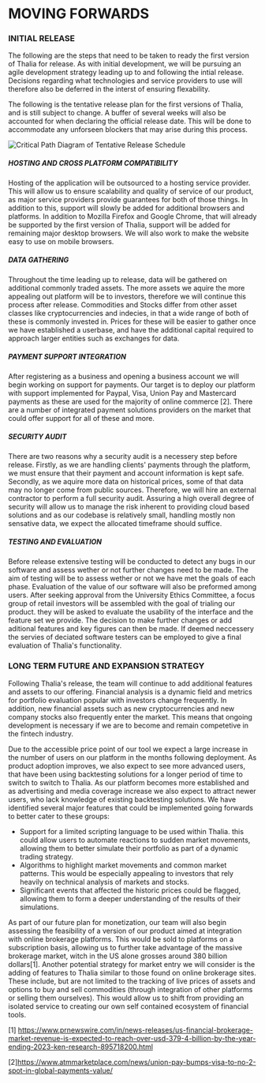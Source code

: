 # MOVING FORWARDS

### INITIAL RELEASE
The following are the steps that need to be taken to ready the first version of Thalia for release.  As with initial development, we will be pursuing an agile development strategy leading up to and following the intial release. Decisions regarding what technologies and service providers to use will therefore also be deferred in the interst of ensuring flexability.

The following is the tentative release plan for the first versions of Thalia, and is still subject to change. A buffer of several weeks will also be accounted for when declaring the official release date. This will be done to accommodate any unforseen blockers that may arise during this process.

![Critical Path Diagram of Tentative Release Schedule](https://i.imgur.com/SUbISlR.png)

##### HOSTING AND CROSS PLATFORM COMPATIBILITY
Hosting of the application will be outsourced to a hosting service provider. This will allow us to ensure scalability and quality of service of our product, as major service providers provide guarantees for both of those things. In addition to this, support will slowly be added for additional browsers and platforms. In addition to Mozilla Firefox and Google Chrome, that will already be supported by the first version of Thalia, support will be added for remaining major desktop browsers. We will also work to make the website easy to use on mobile browsers.

##### DATA GATHERING
Throughout the time leading up to release, data will be gathered on additional commonly traded assets. The more assets we aquire the more appealing out platform will be to investors, therefore we will continue this process after release. Commodities and Stocks differ from other asset classes like cryptocurrencies and indecies, in that a wide range of both of these is commonly invested in.
Prices for these will be easier to gather once we have established a userbase, and have the additional capital required to approach larger entities such as exchanges for data.

##### PAYMENT SUPPORT INTEGRATION
After registering as a business and opening a business account we will begin working on support for payments. Our target is to deploy our platform with support implemented for Paypal, Visa, Union Pay and Mastercard payments as these are used for the majority of online commerce [2]. There are a number of integrated payment solutions providers on the market that could offer support for all of these and more.

##### SECURITY AUDIT
There are two reasons why a security audit is a necessery step before release. Firstly, as we are handling clients' payments through the platform, we must ensure that their payment and account information is kept safe. Secondly, as we aquire more data on historical prices, some of that data may no longer come from public sources. Therefore, we will hire an external contractor to perform a full security audit. Assuring a high overall degree of security will allow us to manage the risk inherent to providing cloud based solutions and as our codebase is relatively small, handling mostly non sensative data, we expect the allocated timeframe should suffice.

##### TESTING AND EVALUATION
Before release extensive testing will be conducted to detect any bugs in our software and assess wether or not further changes need to be made. The aim of testing will be to assess wether or not we have met the goals of each phase. Evaluation of the value of our software will also be preformed among users. After seeking approval from the University Ethics Committee, a focus group of retail investors will be assembled with the goal of trialing our product. they will be asked to evaluate the usability of the interface and the feature set we provide. The decision to make further changes or add aditional features and key figures can then be made. If deemed neccessery the servies of deciated software testers can be employed to give a final evaluation of Thalia's functionality.

### LONG TERM FUTURE AND EXPANSION STRATEGY
Following Thalia's release, the team will continue to add additional features and assets to our offering. Financial analysis is a dynamic field and metrics for portfolio evaluation popular with investors change frequently. In addition, new financial assets such as new cryptocurrencies and new company stocks also frequently enter the market. This means that ongoing development is necessary if we are to become and remain competetive in the fintech industry.

Due to the accessible price point of our tool we expect a large increase in the number of users on our platform in the months following deployment. As product adoption improves, we also expect to see more advanced users, that have been using backtesting solutions for a longer period of time to switch to switch to Thalia. As our platform becomes more established and as advertising and media coverage increase we also expect to attract newer users, who lack knowledge of existing backtesting solutions. We have identified several major features that could be implemented going forwards to better cater to these groups:

  - Support for a limited scripting language to be used within Thalia. this could allow users to automate reactions to sudden market movements, allowing them to better simulate their portfolio as part of a dynamic trading strategy.
  - Algorithms to highlight market movements and common market patterns. This would be especially appealing to investors that rely heavily on technical analysis of markets and stocks.
  - Significant events that affected the historic prices could be flagged, allowing them to form a deeper understanding of the results of their simulations.

As part of our future plan for monetization, our team will also begin assessing the feasibility of a version of our product aimed at integration with online brokerage platforms. This would be sold to platforms on a subscription basis, allowing us to further take advantage of the massive brokerage market, witch in the US alone grosses around 380 billion dollars[1]. Another potential strategy for market entry we will consider is the adding of features to Thalia similar to those found on online brokerage sites. These include, but are not limited to the tracking of live prices of assets and options to buy and sell commodities (through integration of other platforms or selling them ourselves). This would allow us to shift from providing an isolated service to creating our own self contained ecosystem of financial tools.


[1] https://www.prnewswire.com/in/news-releases/us-financial-brokerage-market-revenue-is-expected-to-reach-over-usd-379-4-billion-by-the-year-ending-2023-ken-research-895718200.html

[2]https://www.atmmarketplace.com/news/union-pay-bumps-visa-to-no-2-spot-in-global-payments-value/

